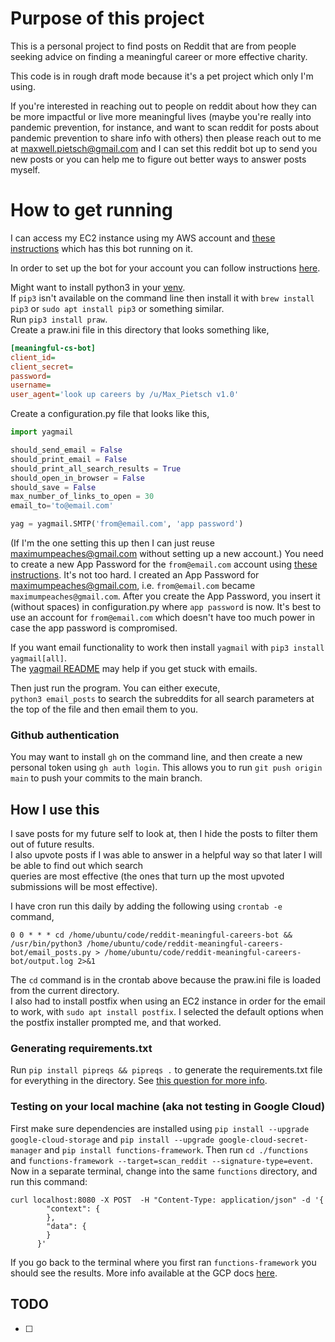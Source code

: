 # Purpose of this project

This is a personal project to find posts on Reddit that are from people seeking advice on finding a meaningful career or more effective charity.

This code is in rough draft mode because it's a pet project which only I'm using.

If you're interested in reaching out to people on reddit about how they can be more impactful or live more meaningful lives (maybe you're really into pandemic prevention, for instance, and want to scan reddit for posts about pandemic prevention to share info with others) then please reach out to me at maxwell.pietsch@gmail.com and I can set this reddit bot up to send you new posts or you can help me to figure out better ways to answer posts myself.

# How to get running

I can access my EC2 instance using my AWS account and [these instructions](https://docs.google.com/document/d/1VNgxYC3Xxcf0tzRThDEE2TUG6_OtVBFB9tppjFUAmtQ/edit) which has this bot running on it.

In order to set up the bot for your account you can follow instructions [here](https://github.com/reddit-archive/reddit/wiki/OAuth2-Quick-Start-Example#first-steps).

Might want to install python3 in your [venv](https://docs.python.org/3/tutorial/venv.html).  
If `pip3` isn't available on the command line then install it with `brew install pip3` or `sudo apt install pip3` or something similar.  
Run `pip3 install praw`.  
Create a praw.ini file in this directory that looks something like,

```ini
[meaningful-cs-bot]
client_id=
client_secret=
password=
username=
user_agent='look up careers by /u/Max_Pietsch v1.0'
```

Create a configuration.py file that looks like this,

```python
import yagmail

should_send_email = False
should_print_email = False
should_print_all_search_results = True
should_open_in_browser = False
should_save = False
max_number_of_links_to_open = 30
email_to='to@email.com'

yag = yagmail.SMTP('from@email.com', 'app password')
```

(If I'm the one setting this up then I can just reuse maximumpeaches@gmail.com without setting up a new account.) You need to create a new App Password for the `from@email.com` account using [these instructions](https://support.google.com/accounts/answer/185833). It's not too hard. I created an App Password for maximumpeaches@gmail.com, i.e. `from@email.com` became `maximumpeaches@gmail.com`. After you create the App Password, you insert it (without spaces) in configuration.py where `app password` is now. It's best to use an account for `from@email.com` which doesn't have too much power in case the app password is compromised.

If you want email functionality to work then install `yagmail` with `pip3 install yagmail[all]`.  
The [yagmail README](https://github.com/kootenpv/yagmail) may help if you get stuck with emails.

Then just run the program. You can either execute,  
`python3 email_posts` to search the subreddits for all search parameters at the top of the file and then email them to you.

### Github authentication

You may want to install `gh` on the command line, and then create a new personal token using `gh auth login`. This allows you to run `git push origin main` to push your commits to the main branch.

## How I use this

I save posts for my future self to look at, then I hide the posts to filter them out of future results.  
I also upvote posts if I was able to answer in a helpful way so that later I will be able to find out which search  
queries are most effective (the ones that turn up the most upvoted submissions will be most effective).

I have cron run this daily by adding the following using `crontab -e` command,

```
0 0 * * * cd /home/ubuntu/code/reddit-meaningful-careers-bot && /usr/bin/python3 /home/ubuntu/code/reddit-meaningful-careers-bot/email_posts.py > /home/ubuntu/code/reddit-meaningful-careers-bot/output.log 2>&1
```

The `cd` command is in the crontab above because the praw.ini file is loaded from the current directory.  
I also had to install postfix when using an EC2 instance in order for the email to work, with `sudo apt install postfix`. I selected the default options when the postfix installer prompted me, and that worked.

### Generating requirements.txt

Run `pip install pipreqs && pipreqs .` to generate the requirements.txt file for everything in the directory. See [this question for more info](https://stackoverflow.com/questions/31684375/automatically-create-requirements-txt).

### Testing on your local machine (aka not testing in Google Cloud)

First make sure dependencies are installed using `pip install --upgrade google-cloud-storage` and `pip install --upgrade google-cloud-secret-manager` and `pip install functions-framework`. Then run `cd ./functions` and `functions-framework --target=scan_reddit --signature-type=event`. Now in a separate terminal, change into the same `functions` directory, and run this command:
```
curl localhost:8080 -X POST  -H "Content-Type: application/json" -d '{
        "context": {
        },
        "data": {
        }
      }'
```
If you go back to the terminal where you first ran `functions-framework` you should see the results. More info available at the GCP docs [here](https://cloud.google.com/functions/docs/running/function-frameworks).

## TODO

- [ ] 
